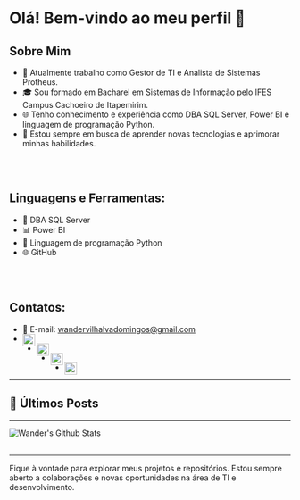 # Olá! Bem-vindo ao meu perfil 👋

## Sobre Mim
- 🔭 Atualmente trabalho como Gestor de TI e Analista de Sistemas Protheus.
- 🎓 Sou formado em Bacharel em Sistemas de Informação pelo IFES Campus Cachoeiro de Itapemirim.
- 🌐 Tenho conhecimento e experiência como DBA SQL Server, Power BI e linguagem de programação Python.
- 🚀 Estou sempre em busca de aprender novas tecnologias e aprimorar minhas habilidades.

<br />
<br />

## Linguagens e Ferramentas:
- 💾 DBA SQL Server
- 📊 Power BI
- 🐍 Linguagem de programação Python
- 🌐 GitHub

<br />
<br />

## Contatos:
- 📧 E-mail: wandervilhalvadomingos@gmail.com 
- [<img align="left" alt="wvdomingos | Home" width="22px" src="https://img.icons8.com/ios/250/FFFFFF/home.png" />](https://linktr.ee/wvdomingos)
- [<img align="left" alt="wvdomingos | Linkedin" width="22px" src="https://img.icons8.com/ios/250/FFFFFF/linkedin.png" />](https://www.linkedin.com/in/wandervilhalvadomingos/)
- [<img align="left" alt="wvdomingos | Instagram" width="22px" src="https://img.icons8.com/ios/250/FFFFFF/instagram-new.png" />](https://www.instagram.com/vilhalvadomingos/)
- [<img align="left" alt="wvdomingos | Youtube" width="22px" src="https://img.icons8.com/ios/250/FFFFFF/youtube-play.png" />](https://www.youtube.com/channel/UCv3-FH7FLH0NrMH872H3lSQ)

---
## 📕 Últimos Posts 

<!-- BLOG-POST-LIST:START -->


<!-- BLOG-POST-LIST:END -->

---

<img align="left" alt="Wander's Github Stats" src="https://github-readme-stats.vercel.app/api?username=wvdomingos&show_icons=true&hide_border=true" />

[blog]: https://linktr.ee/wvdomingos
[linkedin]: https://www.linkedin.com/in/wandervilhalvadomingos/
[instagram]: https://www.instagram.com/vilhalvadomingos/
[youtube]: https://www.youtube.com/channel/UCv3-FH7FLH0NrMH872H3lSQ

<br />
<br />

---
Fique à vontade para explorar meus projetos e repositórios. Estou sempre aberto a colaborações e novas oportunidades na área de TI e desenvolvimento.

